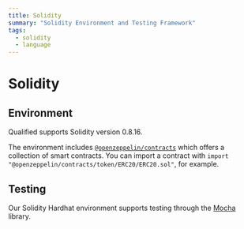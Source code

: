 ```yaml
---
title: Solidity
summary: "Solidity Environment and Testing Framework"
tags:
  - solidity
  - language
---
```


# Solidity

## Environment

Qualified supports Solidity version 0.8.16.

The environment includes [`@openzeppelin/contracts`](https://www.npmjs.com/package/@openzeppelin/contracts) which offers a collection of smart contracts. You can import a contract with `import "@openzeppelin/contracts/token/ERC20/ERC20.sol"`, for example.

## Testing

Our Solidity Hardhat environment supports testing through the [Mocha](/reference/languages/solidity/mocha) library.
